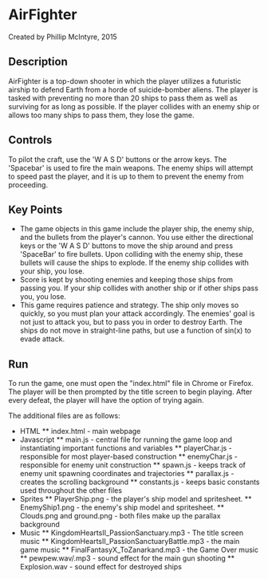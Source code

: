 # AirFighter

Created by Phillip McIntyre, 2015

## Description

AirFighter is a top-down shooter in which the player utilizes a futuristic
airship to defend Earth from a horde of suicide-bomber aliens. The player
is tasked with preventing no more than 20 ships to pass them as well as
surviving for as long as possible. If the player collides with an enemy
ship or allows too many ships to pass them, they lose the game.

## Controls

To pilot the craft, use the 'W A S D' buttons or the arrow keys. The 'Spacebar' is
used to fire the main weapons. The enemy ships will attempt to speed past the
player, and it is up to them to prevent the enemy from proceeding.

## Key Points

* The game objects in this game include the player ship, the enemy ship, and the
bullets from the player's cannon. You use either the directional keys or the
 'W A S D' buttons to move the ship around and press 'SpaceBar' to fire bullets.
 Upon colliding with the enemy ship, these bullets will cause the ships to explode.
 If the enemy ship collides with your ship, you lose.
* Score is kept by shooting enemies and keeping those ships from passing you. If
your ship collides with another ship or if other ships pass you, you lose.
* This game requires patience and strategy. The ship only moves so quickly, so you
must plan your attack accordingly. The enemies' goal is not just to attack you, but
to pass you in order to destroy Earth. The ships do not move in straight-line paths,
but use a function of sin(x) to evade attack.

## Run

To run the game, one must open the "index.html" file in Chrome or Firefox. The
player will be then prompted by the title screen to begin playing. After every
defeat, the player will have the option of trying again.

The additional files are as follows:
* HTML
** index.html - main webpage
* Javascript
** main.js - central file for running the game loop and instantiating important functions and
variables
** playerChar.js - responsible for most player-based construction
** enemyChar.js - responsible for enemy unit construction
** spawn.js - keeps track of enemy unit spawning coordinates and trajectories
** parallax.js - creates the scrolling background
** constants.js - keeps basic constants used throughout the other files
* Sprites
** PlayerShip.png - the player's ship model and spritesheet.
** EnemyShip1.png - the enemy's ship model and spritesheet.
** Clouds.png and ground.png - both files make up the parallax background
* Music
** KingdomHeartsII_PassionSanctuary.mp3 - The title screen music
** KingdomHeartsII_PassionSanctuaryBattle.mp3 - the main game music
** FinalFantasyX_ToZanarkand.mp3 - the Game Over music
** pewpew.wav/.mp3 - sound effect for the main gun shooting
** Explosion.wav - sound effect for destroyed ships
